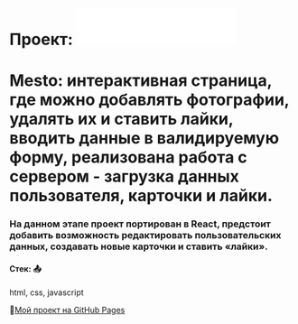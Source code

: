 # Проект: ![alt tag](https://raw.githubusercontent.com/RyzhukIgor/mesto/b8f156a2da1e181af78ffff57a98a18185b7e9c0/images/logo.svg)
# Mesto: интерактивная страница, где можно добавлять фотографии, удалять их и ставить лайки, вводить данные в валидируемую форму, реализована работа с сервером - загрузка данных пользователя, карточки и лайки.
### На данном этапе проект портирован в React, предстоит добавить возможность редактировать пользовательских данных, создавать новые карточки и ставить «лайки». 
#### __Стек:__ :outbox_tray:
html, css, javascript

:open_file_folder:[Мой проект на GitHub Pages](https://ryzhukigor.github.io/mesto-react/)

